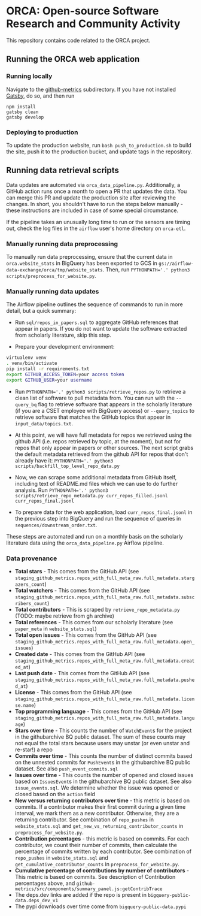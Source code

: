 # ORCA: Open-source Software Research and Community Activity

This repository contains code related to the ORCA project.

## Running the ORCA web application

### Running locally

Navigate to the [github-metrics](/github-metrics) subdirectory. If you have not installed
[Gatsby](https://www.gatsbyjs.com/docs/tutorial/getting-started/part-0/), do so, and then run

```
npm install
gatsby clean
gatsby develop
```

### Deploying to production

To update the production website, run `bash push_to_production.sh` to build the
site, push it to the production bucket, and update tags in the repository.

## Running data retrieval scripts

Data updates are automated via `orca_data_pipeline.py`. Additionally, a GitHub action runs once a month to open a PR that updates the data. You can merge this PR and update the production site after reviewing the changes. In short, you shouldn't have to run the steps below manually - these instructions are included in case of some special circumstance.

If the pipeline takes an unusually long time to run or the sensors are timing out, check the log files in the `airflow` user's home directory on `orca-etl`.

### Manually running data preprocessing

To manually run data preprocessing, ensure that the current data in `orca.website_stats` in BigQuery has been exported to GCS in `gs://airflow-data-exchange/orca/tmp/website_stats`. Then, run `PYTHONPATH='.' python3 scripts/preprocess_for_website.py`.

### Manually running data updates

The Airflow pipeline outlines the sequence of commands to run in more detail, but a quick summary:

* Run `sql/repos_in_papers.sql` to aggregate GitHub references that appear in papers. If you do not want to update
the software extracted from scholarly literature, skip this step.

* Prepare your development environment:

```bash
virtualenv venv
. venv/bin/activate
pip install -r requirements.txt
export GITHUB_ACCESS_TOKEN=your access token
export GITHUB_USER=your username
```

* Run `PYTHONPATH='.' python3 scripts/retrieve_repos.py` to retrieve a clean list of software to pull metadata from. You
can run with the `--query_bq` flag to retrieve software that appears in the scholarly literature (if you are a CSET
employee with BigQuery access) or `--query_topics` to retrieve software that matches the GitHub topics that appear in
`input_data/topics.txt`.

* At this point, we will have full metadata for repos we retrieved using the github API (i.e. repos retrieved
by topic, at the moment), but not for repos that only appear in papers or other sources. The next script
grabs the default metadata retrieved from the github API for repos that don't already have it:
`PYTHONPATH='.' python3 scripts/backfill_top_level_repo_data.py`

* Now, we can scrape some additional metadata from GitHub itself, including text of README.md files
which we can use to do further analysis.
Run `PYTHONPATH='.' python3 scripts/retrieve_repo_metadata.py curr_repos_filled.jsonl curr_repos_final.jsonl`

* To prepare data for the web application, load `curr_repos_final.jsonl` in the previous step into BigQuery and run
the sequence of queries in `sequences/downstream_order.txt`.

These steps are automated and run on a monthly basis on the scholarly literature data using the `orca_data_pipeline.py`
Airflow pipeline.

### Data provenance

* **Total stars** - This comes from the GitHub API (see `staging_github_metrics.repos_with_full_meta_raw.full_metadata.stargazers_count`)
* **Total watchers** - This comes from the GitHub API (see `staging_github_metrics.repos_with_full_meta_raw.full_metadata.subscribers_count`)
* **Total contributors** - This is scraped by `retrieve_repo_metadata.py` (TODO: maybe retrieve from gh archive)
* **Total references** - This comes from our scholarly literature (see `paper_meta` in `website_stats.sql`)
* **Total open issues** - This comes from the GitHub API (see `staging_github_metrics.repos_with_full_meta_raw.full_metadata.open_issues`)
* **Created date** - This comes from the GitHub API (see `staging_github_metrics.repos_with_full_meta_raw.full_metadata.created_at`)
* **Last push date** - This comes from the GitHub API (see `staging_github_metrics.repos_with_full_meta_raw.full_metadata.pushed_at`)
* **License** - This comes from the GitHub API (see `staging_github_metrics.repos_with_full_meta_raw.full_metadata.license.name`)
* **Top programming language** - This comes from the GitHub API (see `staging_github_metrics.repos_with_full_meta_raw.full_metadata.language`)
* **Stars over time** - This counts the number of `WatchEvent`s for the project in the githubarchive BQ public dataset. The sum of these counts
may not equal the total stars because users may unstar (or even unstar and re-star!) a repo
* **Commits over time** - This counts the number of distinct commits based on the unnested commits for `PushEvent`s
in the githubarchive BQ public dataset. See also `push_event_commits.sql`
* **Issues over time** - This counts the number of opened and closed issues based on `IssuesEvent`s
in the githubarchive BQ public dataset. See also `issue_events.sql`. We determine whether the issue was opened or closed based on the `action`
field
* **New versus returning contributors over time** - this metric is based on commits. If a contributor makes their first commit during a given time interval,
we mark them as a new contributor. Otherwise, they are a returning contributor. See combination of `repo_pushes` in `website_stats.sql`
and `get_new_vs_returning_contributor_counts` in `preprocess_for_website.py`.
* **Contribution percentages** - this metric is based on commits. For each contributor, we count their number of commits,
then calculate the percentage of commits written by each contributor. See combination of `repo_pushes` in `website_stats.sql` and
`get_cumulative_contributor_counts` in `preprocess_for_website.py`.
* **Cumulative percentage of contributions by number of contributors** - This metric is based on commits. See description of
Contribution percentages above, and `github-metrics/src/components/summary_panel.js:getContribTrace`
* The deps.dev links are added if the repo is present in `bigquery-public-data.deps_dev_v1`
* The pypi downloads over time come from `bigquery-public-data.pypi`
